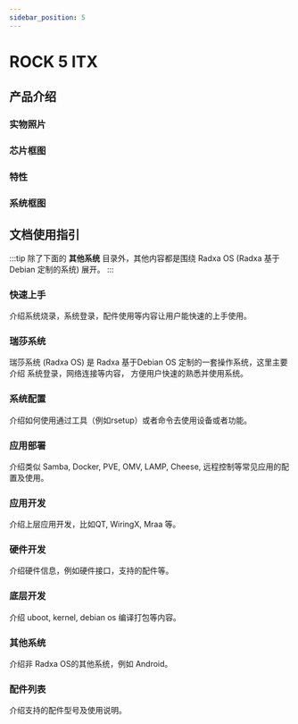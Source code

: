```yaml
---
sidebar_position: 5
---
```


# ROCK 5 ITX

## 产品介绍

### 实物照片

### 芯片框图

### 特性

### 系统框图

## 文档使用指引

:::tip
除了下面的 **其他系统** 目录外，其他内容都是围绕 Radxa OS (Radxa 基于 Debian 定制的系统) 展开。
:::

### 快速上手

介绍系统烧录，系统登录，配件使用等内容让用户能快速的上手使用。

### 瑞莎系统

瑞莎系统 (Radxa OS) 是 Radxa 基于Debian OS 定制的一套操作系统，这里主要介绍 系统登录，网络连接等内容，
方便用户快速的熟悉并使用系统。

### 系统配置

介绍如何使用通过工具（例如rsetup）或者命令去使用设备或者功能。

### 应用部署

介绍类似 Samba, Docker, PVE, OMV, LAMP, Cheese, 远程控制等常见应用的配置及使用。

### 应用开发

介绍上层应用开发，比如QT, WiringX, Mraa 等。

### 硬件开发

介绍硬件信息，例如硬件接口，支持的配件等。

### 底层开发

介绍 uboot, kernel, debian os 编译打包等内容。

### 其他系统

介绍非 Radxa OS的其他系统，例如 Android。

### 配件列表

介绍支持的配件型号及使用说明。
